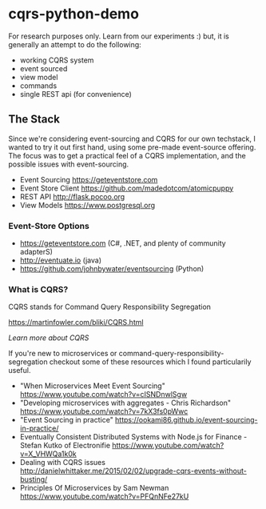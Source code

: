 # cqrs-python-demo
For research purposes only. Learn from our experiments :) but, it is generally an attempt to do the following:

* working CQRS system
* event sourced
* view model
* commands
* single REST api (for convenience)

## The Stack

Since we're considering event-sourcing and CQRS for our own techstack, I wanted to try it out first hand, using some pre-made event-source offering.
The focus was to get a practical feel of a CQRS implementation, and the possible issues with event-sourcing.

* Event Sourcing https://geteventstore.com
* Event Store Client https://github.com/madedotcom/atomicpuppy
* REST API http://flask.pocoo.org
* View Models https://www.postgresql.org

### Event-Store Options

* https://geteventstore.com (C#, .NET, and plenty of community adapterS)
* http://eventuate.io (java)
* https://github.com/johnbywater/eventsourcing (Python)

### What is CQRS?

CQRS stands for Command Query Responsibility Segregation

https://martinfowler.com/bliki/CQRS.html

*Learn more about CQRS*

If you're new to microservices or command-query-responsibility-segregation checkout some of these resources which I found particularily useful.

* "When Microservices Meet Event Sourcing" https://www.youtube.com/watch?v=cISNDnwlSgw
* "Developing microservices with aggregates - Chris Richardson" https://www.youtube.com/watch?v=7kX3fs0pWwc
* "Event Sourcing in practice" https://ookami86.github.io/event-sourcing-in-practice/
* Eventually Consistent Distributed Systems with Node.js for Finance - Stefan Kutko of Electronifie https://www.youtube.com/watch?v=X_VHWQa1k0k
* Dealing with CQRS issues http://danielwhittaker.me/2015/02/02/upgrade-cqrs-events-without-busting/
* Principles Of Microservices by Sam Newman https://www.youtube.com/watch?v=PFQnNFe27kU
